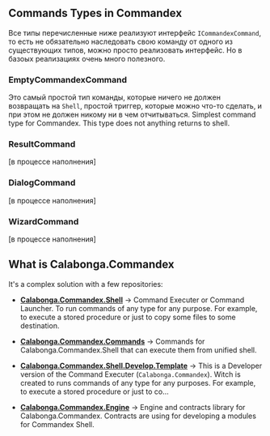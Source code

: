 ## Commands Types in Commandex
Все типы перечисленные ниже реализуют интерфейс `ICommandexCommand`, то есть не обязательно наследовать свою команду от одного из существующих типов, можно просто реализовать интерфейс. Но в базоых реализациях очень много полезного.

### EmptyCommandexCommand
Это самый простой тип команды, которые ничего не должен возвращать на `Shell`, простой триггер, которые можно что-то сделать, и при этом не должен никому ни в чем отчитываться.
Simplest command type for Commandex. This type does not anything returns to shell.

### ResultCommand
[в процессе наполнения]

### DialogCommand
[в процессе наполнения]

### WizardCommand
[в процессе наполнения]

## What is Calabonga.Commandex

It's a complex solution with a few repositories:

* **[Calabonga.Commandex.Shell](https://github.com/Calabonga/Calabonga.Commandex.Shell)** → Command Executer or Command Launcher. To run commands of any type for any purpose. For example, to execute a stored procedure or just to copy some files to some destination.

* **[Calabonga.Commandex.Commands](https://github.com/Calabonga/Calabonga.Commandex.Commands)** → Commands for Calabonga.Commandex.Shell that can execute them from unified shell.

* **[Calabonga.Commandex.Shell.Develop.Template](https://github.com/Calabonga/Calabonga.Commandex.Shell.Develop.Template)** → This is a Developer version of the Command Executer (`Calabonga.Commandex`). Witch is created to runs commands of any type for any purposes. For example, to execute a stored procedure or just to co…

* **[Calabonga.Commandex.Engine](https://github.com/Calabonga/Calabonga.Commandex.Engine)** → Engine and contracts library for Calabonga.Commandex. Contracts are using for developing a modules for Commandex Shell.
